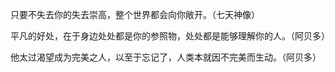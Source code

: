 只要不失去你的失去崇高，整个世界都会向你敞开。（七天神像）

平凡的好处，在于身边处处都是你的参照物，处处都是能够理解你的人。（阿贝多）

他太过渴望成为完美之人，以至于忘记了，人类本就因不完美而生动。（阿贝多）
